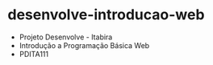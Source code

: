 # desenvolve-introducao-web
- Projeto Desenvolve - Itabira
- Introdução a Programação Básica Web
- PDITA111
